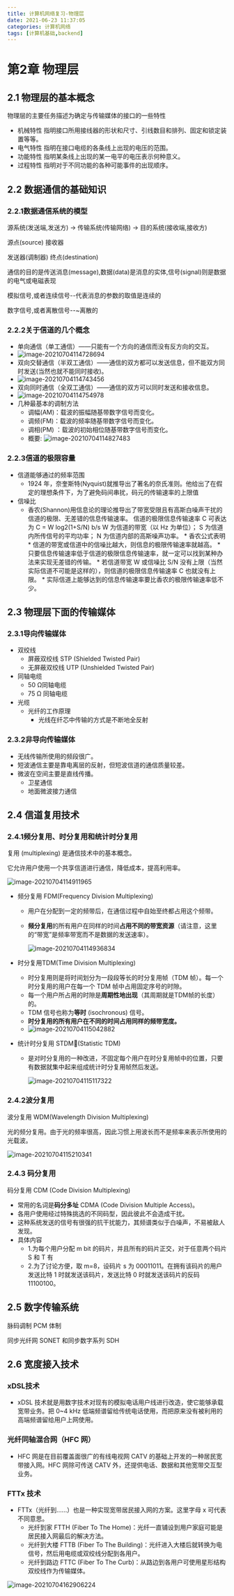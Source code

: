 ```yaml
---
title: 计算机网络复习-物理层
date: 2021-06-23 11:37:05
categories: 计算机网络
tags: [计算机基础,backend]
---
```


# 第2章 物理层



## 2.1 物理层的基本概念

物理层的主要任务描述为确定与传输媒体的接口的一些特性

* 机械特性    指明接口所用接线器的形状和尺寸、引线数目和排列、固定和锁定装置等等。
* 电气特性    指明在接口电缆的各条线上出现的电压的范围。
* 功能特性    指明某条线上出现的某一电平的电压表示何种意义。
* 过程特性    指明对于不同功能的各种可能事件的出现顺序。 

## 2.2 数据通信的基础知识

### 2.2.1数据通信系统的模型

源系统(发送端,发送方) 	-> 	传输系统(传输网络) 	-> 	目的系统(接收端,接收方)

源点(source)							  											  接收器	

发送器(调制器)                                                                         终点(destination)

通信的目的是传送消息(message),数据(data)是消息的实体,信号(signal)则是数据的电气或电磁表现

模拟信号,或者连续信号--代表消息的参数的取值是连续的

数字信号,或者离散信号--~离散的

### 2.2.2关于信道的几个概念

* 单向通信（单工通信）——只能有一个方向的通信而没有反方向的交互。
* ![image-20210704114728694](https://gitee.com/cao_ziqiang/img/raw/master/20210704114728.png)
* 双向交替通信（半双工通信）——通信的双方都可以发送信息，但不能双方同时发送(当然也就不能同时接收)。
* ![image-20210704114743456](https://gitee.com/cao_ziqiang/img/raw/master/20210704114743.png)
* 双向同时通信（全双工通信）——通信的双方可以同时发送和接收信息。 
* ![image-20210704114754978](https://gitee.com/cao_ziqiang/img/raw/master/20210704114755.png)
* 几种最基本的调制方法
	* 调幅(AM)：载波的振幅随基带数字信号而变化。 
	* 调频(FM)：载波的频率随基带数字信号而变化。
	* 调相(PM) ：载波的初始相位随基带数字信号而变化。 
	* 概要: ![image-20210704114827483](https://gitee.com/cao_ziqiang/img/raw/master/20210704114827.png)

### 2.2.3信道的极限容量

* 信道能够通过的频率范围
	* 1924 年，奈奎斯特(Nyquist)就推导出了著名的奈氏准则。他给出了在假定的理想条件下，为了避免码间串扰，码元的传输速率的上限值
* 信噪比
	* 香农(Shannon)用信息论的理论推导出了带宽受限且有高斯白噪声干扰的信道的极限、无差错的信息传输速率。
		信道的极限信息传输速率 C 可表达为
		C = W log2(1+S/N)  b/s 
		W 为信道的带宽（以 Hz 为单位）；
		S 为信道内所传信号的平均功率；
		N 为信道内部的高斯噪声功率。
		  * 香农公式表明
			* 信道的带宽或信道中的信噪比越大，则信息的极限传输速率就越高。 
			* 只要信息传输速率低于信道的极限信息传输速率，就一定可以找到某种办法来实现无差错的传输。 
			* 若信道带宽 W 或信噪比 S/N 没有上限（当然实际信道不可能是这样的），则信道的极限信息传输速率 C 也就没有上限。
			* 实际信道上能够达到的信息传输速率要比香农的极限传输速率低不少。

## 2.3 物理层下面的传输媒体

### 2.3.1导向传输媒体

* 双绞线
	* 屏蔽双绞线 STP (Shielded Twisted Pair)
	* 无屏蔽双绞线 UTP (Unshielded Twisted Pair) 
* 同轴电缆
	* 50 Ω同轴电缆
	* 75 Ω 同轴电缆
* 光缆 
	* 光纤的工作原理
		* 光线在纤芯中传输的方式是不断地全反射

### 2.3.2非导向传输媒体

* 无线传输所使用的频段很广。
* 短波通信主要是靠电离层的反射，但短波信道的通信质量较差。
* 微波在空间主要是直线传播。 
	* 卫星通信  
	* 地面微波接力通信

## 2.4 信道复用技术

### 2.4.1频分复用、时分复用和统计时分复用

复用 (multiplexing) 是通信技术中的基本概念。

它允许用户使用一个共享信道进行通信，降低成本，提高利用率。

![image-20210704114911965](https://gitee.com/cao_ziqiang/img/raw/master/20210704114912.png)



* 频分复用 FDM(Frequency Division Multiplexing) 

	* 用户在分配到一定的频带后，在通信过程中自始至终都占用这个频带。

	* **频分复用**的所有用户在同样的时间**占用不同的带宽资源**（请注意，这里的“带宽”是频率带宽而不是数据的发送速率）。 

		![image-20210704114936834](https://gitee.com/cao_ziqiang/img/raw/master/20210704114936.png)

* 时分复用TDM(Time Division Multiplexing) 

	* 时分复用则是将时间划分为一段段等长的时分复用帧（TDM 帧）。每一个时分复用的用户在每一个 TDM 帧中占用固定序号的时隙。
	* 每一个用户所占用的时隙是**周期性地出现**（其周期就是TDM帧的长度）的。
	* TDM 信号也称为**等时** (isochronous) 信号。
	* **时分复用的所有用户在不同的时间占用同样的频带宽度。**
	* ![image-20210704115042882](https://gitee.com/cao_ziqiang/img/raw/master/20210704115042.png)

* 统计时分复用 STDM(Statistic TDM)  

	* 是对时分复用的一种改进，不固定每个用户在时分复用帧中的位置，只要有数据就集中起来组成统计时分复用帧然后发送。

		![image-20210704115117322](https://gitee.com/cao_ziqiang/img/raw/master/20210704115117.png)

### 2.4.2波分复用

波分复用 WDM(Wavelength Division Multiplexing)

光的频分复用。由于光的频率很高，因此习惯上用波长而不是频率来表示所使用的光载波。

![image-20210704115210341](https://gitee.com/cao_ziqiang/img/raw/master/20210704115210.png)

### 2.4.3 码分复用

码分复用 CDM  (Code Division Multiplexing)

* 常用的名词是**码分多址** CDMA (Code Division Multiple Access)。
* 各用户使用经过特殊挑选的不同码型，因此彼此不会造成干扰。
* 这种系统发送的信号有很强的抗干扰能力，其频谱类似于白噪声，不易被敌人发现。 
* 具体内容
	* 1.为每个用户分配 m bit 的码片，并且所有的码片正交，对于任意两个码片 S 和 T 有
	* 2.为了讨论方便，取 m=8，设码片 s 为 00011011。在拥有该码片的用户发送比特 1 时就发送该码片，发送比特 0 时就发送该码片的反码 11100100。

## 2.5 数字传输系统

脉码调制 PCM 体制

同步光纤网 SONET 和同步数字系列 SDH

## 2.6 宽度接入技术

### xDSL技术

* xDSL 技术就是用数字技术对现有的模拟电话用户线进行改造，使它能够承载宽带业务。把 0~4 kHz 低端频谱留给传统电话使用，而把原来没有被利用的高端频谱留给用户上网使用。

### 光纤同轴混合网（HFC 网）

* HFC 网是在目前覆盖面很广的有线电视网 CATV 的基础上开发的一种居民宽带接入网。HFC 网除可传送 CATV 外，还提供电话、数据和其他宽带交互型业务。

### FTTx 技术

* FTTx（光纤到……）也是一种实现宽带居民接入网的方案。这里字母 x 可代表不同意思。
	* 光纤到家 FTTH (Fiber To The Home)：光纤一直铺设到用户家庭可能是居民接入网最后的解决方法。
	* 光纤到大楼 FTTB (Fiber To The Building)：光纤进入大楼后就转换为电信号，然后用电缆或双绞线分配到各用户。
	* 光纤到路边 FTTC (Fiber To The Curb)：从路边到各用户可使用星形结构双绞线作为传输媒体。 



![image-20210704162906224](https://gitee.com/cao_ziqiang/img/raw/master/20210704162907.png)